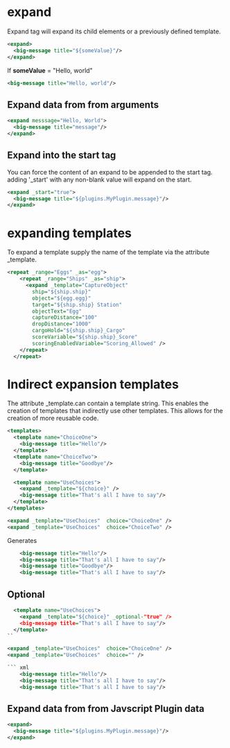 # expand
Expand tag will expand its child elements or a previously defined template.


``` xml
<expand>
  <big-message title="${someValue}"/>
</expand>
```

If **someValue** = "Hello, world"

``` xml
<big-message title="Hello, world"/>
```

## Expand data from from arguments

``` xml
<expand messsage="Hello, World">
  <big-message title="message"/>
</expand>
```



## Expand into the start tag
You can force the content of an expand to be appended to the start tag.
adding '_start' with any non-blank value will expand on the start.

``` xml
<expand _start="true">
  <big-message title="${plugins.MyPlugin.message}"/>
</expand>
```

# expanding templates
To expand a template supply the name of the template via the attribute _template.

``` xml
<repeat _range="Eggs" _as="egg">
    <repeat _range="Ships" _as="ship">
      <expand _template="CaptureObject"
        ship="${ship.ship}"
        object="${egg.egg}"
        target="${ship.ship} Station"
        objectText="Egg"
        captureDistance="100"
        dropDistance="1000"
        cargoHold="${ship.ship}_Cargo"
        scoreVariable="${ship.ship}_Score"
        scoringEnabledVariable="Scoring_Allowed" />
    </repeat>
  </repeat>
```

# Indirect expansion templates
The attribute _template.can contain a template string.
This enables the creation of templates that indirectly use other templates.
This allows for the creation of more reusable code.

<expand _template="${additionalStuff}" />

``` xml
<templates>
  <template name="ChoiceOne">
    <big-message title="Hello"/>
  </template>
  <template name="ChoiceTwo">
    <big-message title="Goodbye"/>
  </template>

  <template name="UseChoices">
    <expand _template="${choice}" />
    <big-message title="That's all I have to say"/>
  </template>
</templates>

<expand _template="UseChoices"  choice="ChoiceOne" />
<expand _template="UseChoices"  choice="ChoiceTwo" />

``` 
Generates  

``` xml
    <big-message title="Hello"/>
    <big-message title="That's all I have to say"/>
    <big-message title="Goodbye"/>
    <big-message title="That's all I have to say"/>
```

## Optional

``` xml
  <template name="UseChoices">
    <expand _template="${choice}" _optional-"true" />
    <big-message title="That's all I have to say"/>
  </template>
``

<expand _template="UseChoices"  choice="ChoiceOne" />
<expand _template="UseChoices"  choice="" />

``` xml
    <big-message title="Hello"/>
    <big-message title="That's all I have to say"/>
    <big-message title="That's all I have to say"/>
```




## Expand data from from Javscript Plugin data

``` xml
<expand>
  <big-message title="${plugins.MyPlugin.message}"/>
</expand>
```

